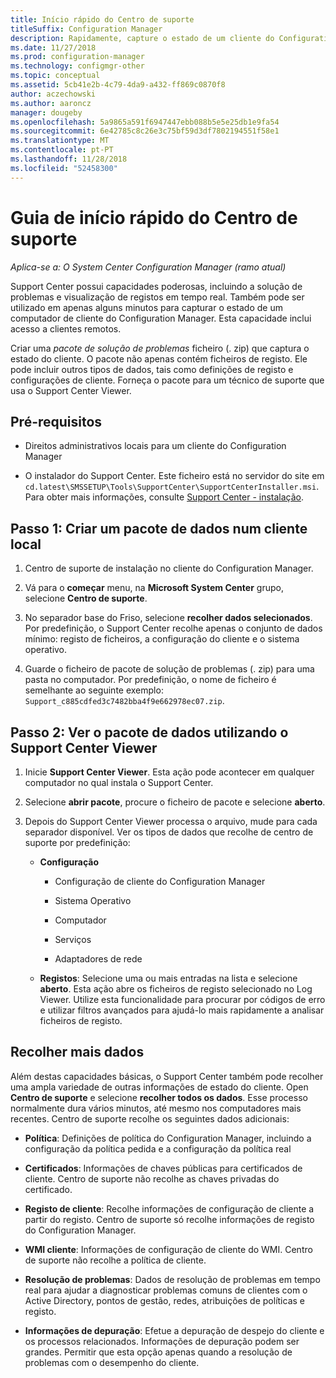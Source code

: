 ```yaml
---
title: Início rápido do Centro de suporte
titleSuffix: Configuration Manager
description: Rapidamente, capture o estado de um cliente do Configuration Manager para resolução de problemas.
ms.date: 11/27/2018
ms.prod: configuration-manager
ms.technology: configmgr-other
ms.topic: conceptual
ms.assetid: 5cb41e2b-4c79-4da9-a432-ff869c0870f8
author: aczechowski
ms.author: aaroncz
manager: dougeby
ms.openlocfilehash: 5a9865a591f6947447ebb088b5e5e25db1e9fa54
ms.sourcegitcommit: 6e42785c8c26e3c75bf59d3df7802194551f58e1
ms.translationtype: MT
ms.contentlocale: pt-PT
ms.lasthandoff: 11/28/2018
ms.locfileid: "52458300"
---
```

# <a name="support-center-quickstart-guide"></a>Guia de início rápido do Centro de suporte

*Aplica-se a: O System Center Configuration Manager (ramo atual)*

Support Center possui capacidades poderosas, incluindo a solução de problemas e visualização de registos em tempo real. Também pode ser utilizado em apenas alguns minutos para capturar o estado de um computador de cliente do Configuration Manager. Esta capacidade inclui acesso a clientes remotos.

Criar uma *pacote de solução de problemas* ficheiro (. zip) que captura o estado do cliente. O pacote não apenas contém ficheiros de registo. Ele pode incluir outros tipos de dados, tais como definições de registo e configurações de cliente. Forneça o pacote para um técnico de suporte que usa o Support Center Viewer.



## <a name="prerequisites"></a>Pré-requisitos

- Direitos administrativos locais para um cliente do Configuration Manager  

- O instalador do Support Center. Este ficheiro está no servidor do site em `cd.latest\SMSSETUP\Tools\SupportCenter\SupportCenterInstaller.msi`. Para obter mais informações, consulte [Support Center - instalação](/sccm/core/support/support-center#install).  



## <a name="step-1-create-a-data-bundle-on-a-local-client"></a>Passo 1: Criar um pacote de dados num cliente local

1.  Centro de suporte de instalação no cliente do Configuration Manager.  

2.  Vá para o **começar** menu, na **Microsoft System Center** grupo, selecione **Centro de suporte**.  

3.  No separador base do Friso, selecione **recolher dados selecionados**. Por predefinição, o Support Center recolhe apenas o conjunto de dados mínimo: registo de ficheiros, a configuração do cliente e o sistema operativo.  

4.  Guarde o ficheiro de pacote de solução de problemas (. zip) para uma pasta no computador. Por predefinição, o nome de ficheiro é semelhante ao seguinte exemplo: `Support_c885cdfed3c7482bba4f9e662978ec07.zip`.  



## <a name="step-2-view-the-data-bundle-using-support-center-viewer"></a>Passo 2: Ver o pacote de dados utilizando o Support Center Viewer

1.  Inicie **Support Center Viewer**. Esta ação pode acontecer em qualquer computador no qual instala o Support Center.  

2.  Selecione **abrir pacote**, procure o ficheiro de pacote e selecione **aberto**.  

3.  Depois do Support Center Viewer processa o arquivo, mude para cada separador disponível. Ver os tipos de dados que recolhe de centro de suporte por predefinição:  

    - **Configuração**  

        - Configuração de cliente do Configuration Manager  

        - Sistema Operativo  

        - Computador  

        - Serviços  

        - Adaptadores de rede  

    - **Registos**: Selecione uma ou mais entradas na lista e selecione **aberto**. Esta ação abre os ficheiros de registo selecionado no Log Viewer. Utilize esta funcionalidade para procurar por códigos de erro e utilizar filtros avançados para ajudá-lo mais rapidamente a analisar ficheiros de registo.  



## <a name="collect-more-data"></a>Recolher mais dados

Além destas capacidades básicas, o Support Center também pode recolher uma ampla variedade de outras informações de estado do cliente. Open **Centro de suporte** e selecione **recolher todos os dados**. Esse processo normalmente dura vários minutos, até mesmo nos computadores mais recentes. Centro de suporte recolhe os seguintes dados adicionais:

  - **Política**: Definições de política do Configuration Manager, incluindo a configuração da política pedida e a configuração da política real  

  - **Certificados**: Informações de chaves públicas para certificados de cliente. Centro de suporte não recolhe as chaves privadas do certificado.  

  - **Registo de cliente**: Recolhe informações de configuração de cliente a partir do registo. Centro de suporte só recolhe informações de registo do Configuration Manager.  

  - **WMI cliente**: Informações de configuração de cliente do WMI. Centro de suporte não recolhe a política de cliente.  

  - **Resolução de problemas**: Dados de resolução de problemas em tempo real para ajudar a diagnosticar problemas comuns de clientes com o Active Directory, pontos de gestão, redes, atribuições de políticas e registo.  

  - **Informações de depuração**: Efetue a depuração de despejo do cliente e os processos relacionados. Informações de depuração podem ser grandes. Permitir que esta opção apenas quando a resolução de problemas com o desempenho do cliente.  

